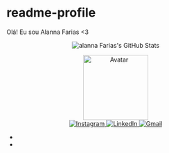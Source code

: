 # readme-profile
Olá! Eu sou Alanna Farias <3
<p align="center">
  <img src="https://github-readme-stats.vercel.app/api?username=alanna-dev&show_icons=true&theme=dark" alt="alanna Farias's GitHub Stats" />
</p>
<div align="center">
  <a href="https://ibb.co/YXvpH4W">
    <img src="" alt="Avatar" height="150" width="150" />
  </a>
</div>
<div align="center"> 
  <a href="https://www.instagram.com/alannaafarias/" target="_blank">
    <img src="https://img.shields.io/badge/-Instagram-%23E4405F?style=for-the-badge&logo=instagram&logoColor=white" alt="Instagram" />
  </a>
  <a href="https://www.linkedin.com/in/alanna-farias-/" target="_blank">
    <img src="https://img.shields.io/badge/-LinkedIn-%230077B5?style=for-the-badge&logo=linkedin&logoColor=white" alt="LinkedIn" />
  </a>
  <a href="mailto:alannaafarias@gmail.com">
    <img src="https://img.shields.io/badge/-Gmail-%23333?style=for-the-badge&logo=gmail&logoColor=white" alt="Gmail" />
  </a>
</div>



- 

- 
